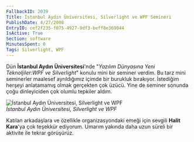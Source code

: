 ```yaml
---
FallbackID: 2039
Title: İstanbul Aydın Üniversitesi, Silverlight ve WPF Semineri
PublishDate: 4/27/2008
EntryID: cef2f235-f075-4927-9df3-beff8e369044
IsActive: True
Section: software
MinutesSpent: 0
Tags: Silverlight, WPF
---
```

Dün **İstanbul Aydın Üniversitesi**'nde "*Yazılım Dünyasına Yeni
Teknoljiler:WPF ve Silverlight*" konulu mini bir seminer verdim. Bu tarz
mini seminerler maalesef ayrıldığımız içimde bir burukluk bırakıyor.
İstediğim herşeyi anlatamamış olmak gerçekten çok üzücü. Yine de seminer
sonunda çoğu dinleyiciden çok olumlu tepkiler aldım.

![İstanbul Aydın Üniversitesi, Silverlight ve
WPF](http://cdn.daron.yondem.com/assets/2039/26042008_1.jpg)\
*İstanbul Aydın Üniversitesi, Silverlight ve WPF*

Katılan arkadaşlara ve özellikle organizasyondaki emeği için sevgili
**Halit Kara**'ya çok teşekkür ediyorum. Umarım yakında daha uzun süreli
bir aktivite ile tekrar görüşürüz.


